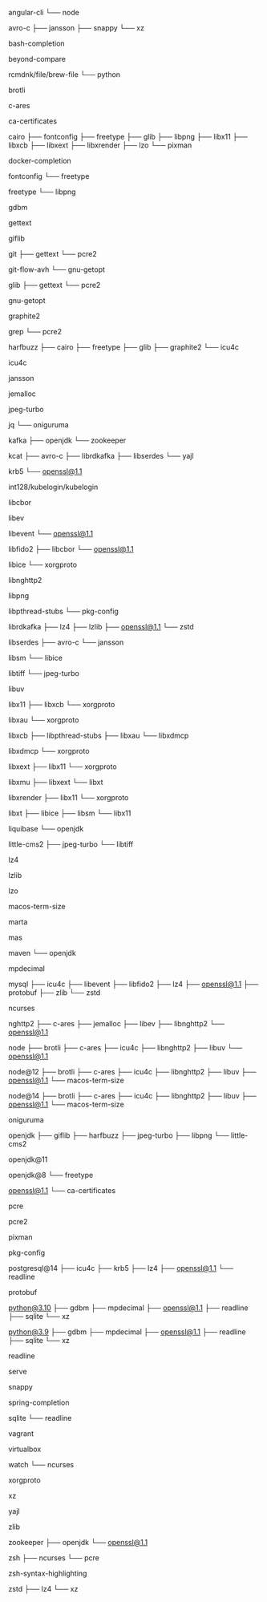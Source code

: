 angular-cli
└── node

avro-c
├── jansson
├── snappy
└── xz

bash-completion

beyond-compare

rcmdnk/file/brew-file
└── python

brotli

c-ares

ca-certificates

cairo
├── fontconfig
├── freetype
├── glib
├── libpng
├── libx11
├── libxcb
├── libxext
├── libxrender
├── lzo
└── pixman

docker-completion

fontconfig
└── freetype

freetype
└── libpng

gdbm

gettext

giflib

git
├── gettext
└── pcre2

git-flow-avh
└── gnu-getopt

glib
├── gettext
└── pcre2

gnu-getopt

graphite2

grep
└── pcre2

harfbuzz
├── cairo
├── freetype
├── glib
├── graphite2
└── icu4c

icu4c

jansson

jemalloc

jpeg-turbo

jq
└── oniguruma

kafka
├── openjdk
└── zookeeper

kcat
├── avro-c
├── librdkafka
├── libserdes
└── yajl

krb5
└── openssl@1.1

int128/kubelogin/kubelogin

libcbor

libev

libevent
└── openssl@1.1

libfido2
├── libcbor
└── openssl@1.1

libice
└── xorgproto

libnghttp2

libpng

libpthread-stubs
└── pkg-config

librdkafka
├── lz4
├── lzlib
├── openssl@1.1
└── zstd

libserdes
├── avro-c
└── jansson

libsm
└── libice

libtiff
└── jpeg-turbo

libuv

libx11
├── libxcb
└── xorgproto

libxau
└── xorgproto

libxcb
├── libpthread-stubs
├── libxau
└── libxdmcp

libxdmcp
└── xorgproto

libxext
├── libx11
└── xorgproto

libxmu
├── libxext
└── libxt

libxrender
├── libx11
└── xorgproto

libxt
├── libice
├── libsm
└── libx11

liquibase
└── openjdk

little-cms2
├── jpeg-turbo
└── libtiff

lz4

lzlib

lzo

macos-term-size

marta

mas

maven
└── openjdk

mpdecimal

mysql
├── icu4c
├── libevent
├── libfido2
├── lz4
├── openssl@1.1
├── protobuf
├── zlib
└── zstd

ncurses

nghttp2
├── c-ares
├── jemalloc
├── libev
├── libnghttp2
└── openssl@1.1

node
├── brotli
├── c-ares
├── icu4c
├── libnghttp2
├── libuv
└── openssl@1.1

node@12
├── brotli
├── c-ares
├── icu4c
├── libnghttp2
├── libuv
├── openssl@1.1
└── macos-term-size

node@14
├── brotli
├── c-ares
├── icu4c
├── libnghttp2
├── libuv
├── openssl@1.1
└── macos-term-size

oniguruma

openjdk
├── giflib
├── harfbuzz
├── jpeg-turbo
├── libpng
└── little-cms2

openjdk@11

openjdk@8
└── freetype

openssl@1.1
└── ca-certificates

pcre

pcre2

pixman

pkg-config

postgresql@14
├── icu4c
├── krb5
├── lz4
├── openssl@1.1
└── readline

protobuf

python@3.10
├── gdbm
├── mpdecimal
├── openssl@1.1
├── readline
├── sqlite
└── xz

python@3.9
├── gdbm
├── mpdecimal
├── openssl@1.1
├── readline
├── sqlite
└── xz

readline

serve

snappy

spring-completion

sqlite
└── readline

vagrant

virtualbox

watch
└── ncurses

xorgproto

xz

yajl

zlib

zookeeper
├── openjdk
└── openssl@1.1

zsh
├── ncurses
└── pcre

zsh-syntax-highlighting

zstd
├── lz4
└── xz

